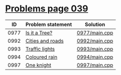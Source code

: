 # [Problems page 039](https://www.e-olymp.com/en/problems?page=39)


| ID   | Problem statement                                           | Solution                       |
|------|-------------------------------------------------------------|--------------------------------|
| 0977 | [Is it a Tree?](https://www.e-olymp.com/en/problems/977)    | [0977/main.cpp](0977/main.cpp) |
| 0992 | [Cities and roads](https://www.e-olymp.com/en/problems/992) | [0992/main.cpp](0992/main.cpp) |
| 0993 | [Traffic lights](https://www.e-olymp.com/en/problems/993)   | [0993/main.cpp](0993/main.cpp) |
| 0994 | [Coloured rain](https://www.e-olymp.com/en/problems/994)    | [0994/main.cpp](0994/main.cpp) |
| 0997 | [One knight](https://www.e-olymp.com/en/problems/997)       | [0997/main.cpp](0997/main.cpp) |

